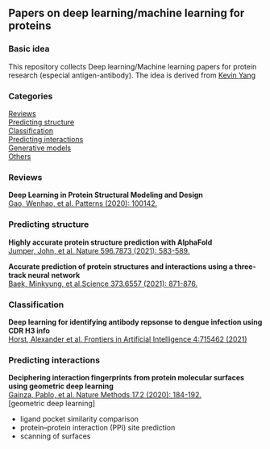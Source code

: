 ## Papers on deep learning/machine learning for proteins

### Basic idea

This repository collects Deep learning/Machine learning papers for protein research (especial antigen-antibody). The idea is derived from [Kevin Yang](https://github.com/yangkky/Machine-learning-for-proteins)

### Categories

[Reviews](#reviews)   
[Predicting structure](#predicting-structure)   
[Classification](#classification-and-annotation)    
[Predicting interactions](#predicting-interactions)   
[Generative models](#generative-models)   
[Others](#other-supervised-learning)    

### Reviews

**Deep Learning in Protein Structural Modeling and Design**     
[Gao, Wenhao, et al. Patterns (2020): 100142.](https://doi.org/10.1016/j.patter.2020.100142)

### Predicting structure

**Highly accurate protein structure prediction with AlphaFold**   
[Jumper, John, et al. Nature 596.7873 (2021): 583-589.](https://doi.org/10.1038/s41586-021-03819-2)


**Accurate prediction of protein structures and interactions using a three-track neural network**   
[Baek, Minkyung, et al.Science 373.6557 (2021): 871-876.](https://doi.org/10.1126/science.abj8754)

### Classification
**Deep learning for identifying antibody repsonse to dengue infection using CDR H3 info**   
[Horst, Alexander et al. Frontiers in Artificial Intelligence 4:715462 (2021)](https://doi.org/10.3389/frai.2021.715462)

### Predicting interactions
**Deciphering interaction fingerprints from protein molecular surfaces using geometric deep learning**   
[Gainza, Pablo, et al. Nature Methods 17.2 (2020): 184-192.](https://doi.org/10.1038/s41592-019-0666-6)   
[geometric deep learning]
- ligand pocket similarity comparison
- protein–protein interaction (PPI) site prediction
- scanning of surfaces

